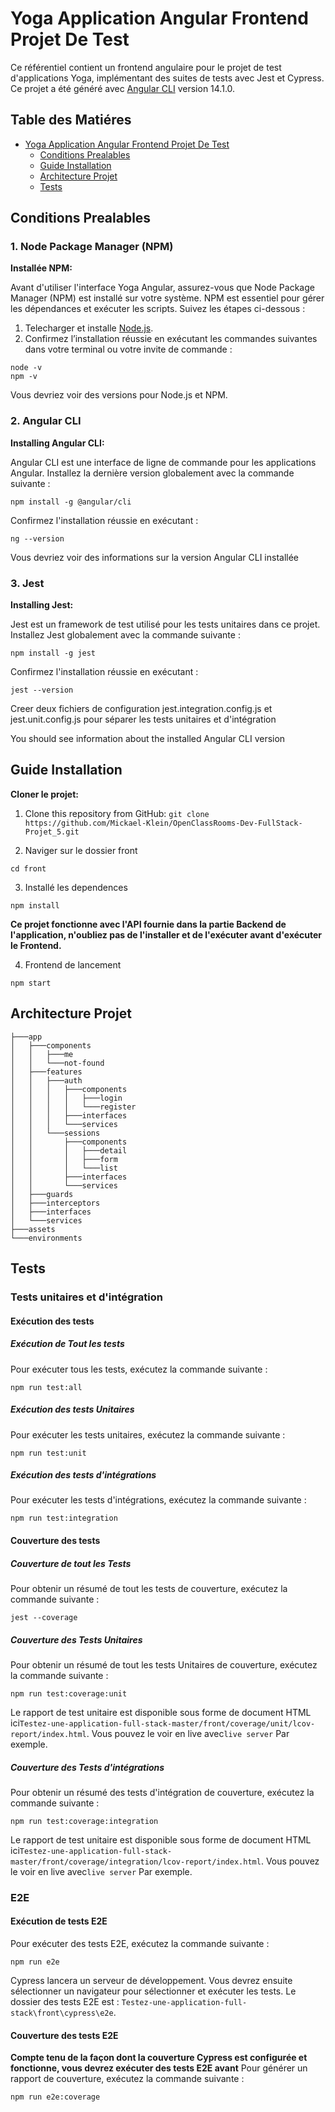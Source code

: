 # Yoga Application Angular Frontend Projet De Test

Ce référentiel contient un frontend angulaire pour le projet de test d'applications Yoga, implémentant des suites de tests avec Jest et Cypress.
Ce projet a été généré avec [Angular CLI](https://github.com/angular/angular-cli) version 14.1.0.


## Table des Matiéres

- [Yoga Application Angular Frontend Projet De Test](#Yoga-application-angular-frontend-projet-de-test)
  - [Conditions Prealables](#conditions-prealables)
  - [Guide Installation](#guide-installation)
  - [Architecture Projet](#architecture-projet)
  - [Tests](#tests)



## Conditions Prealables

### 1. Node Package Manager (NPM)

**Installée NPM:**

Avant d'utiliser l'interface Yoga Angular, assurez-vous que Node Package Manager (NPM) est installé sur votre système. NPM est essentiel pour gérer les dépendances et exécuter les scripts. Suivez les étapes ci-dessous :

1. Telecharger et installe [Node.js](https://nodejs.org/).
2. Confirmez l’installation réussie en exécutant les commandes suivantes dans votre terminal ou votre invite de commande :

```shell
node -v
npm -v
```

Vous devriez voir des versions pour Node.js et NPM.

### 2. Angular CLI

**Installing Angular CLI:**

Angular CLI est une interface de ligne de commande pour les applications Angular. Installez la dernière version globalement avec la commande suivante :

```shell
npm install -g @angular/cli
```

Confirmez l'installation réussie en exécutant :

```shell
ng --version
```

Vous devriez voir des informations sur la version Angular CLI installée

### 3. Jest

**Installing Jest:**

Jest est un framework de test utilisé pour les tests unitaires dans ce projet. Installez Jest globalement avec la commande suivante :

```shell
npm install -g jest
```

Confirmez l'installation réussie en exécutant :

```shell
jest --version
```

Creer deux fichiers de configuration jest.integration.config.js et jest.unit.config.js pour séparer les tests unitaires et d'intégration


You should see information about the installed Angular CLI version

## Guide Installation

**Cloner le projet:**

1. Clone this repository from GitHub: `git clone https://github.com/Mickael-Klein/OpenClassRooms-Dev-FullStack-Projet_5.git`

2. Naviger sur le dossier front

```shell
cd front
```

3. Installé les dependences

```shell
npm install
```

**Ce projet fonctionne avec l'API fournie dans la partie Backend de l'application, n'oubliez pas de l'installer et de l'exécuter avant d'exécuter le Frontend.**

4. Frontend de lancement

```shell
npm start
```

## Architecture Projet

```
├───app
│   ├───components
│   │   ├───me
│   │   └───not-found
│   ├───features
│   │   ├───auth
│   │   │   ├───components
│   │   │   │   ├───login
│   │   │   │   └───register
│   │   │   ├───interfaces
│   │   │   └───services
│   │   └───sessions
│   │       ├───components
│   │       │   ├───detail
│   │       │   ├───form
│   │       │   └───list
│   │       ├───interfaces
│   │       └───services
│   ├───guards
│   ├───interceptors
│   ├───interfaces
│   └───services
├───assets
└───environments
```

## Tests

### Tests unitaires et d'intégration

#### Exécution des tests

##### Exécution de Tout les tests

Pour exécuter tous les tests, exécutez la commande suivante :

```shell
npm run test:all
```

##### Exécution des tests Unitaires

Pour exécuter les tests unitaires, exécutez la commande suivante :

```shell
npm run test:unit  
```

##### Exécution des tests d'intégrations

Pour exécuter les tests d'intégrations, exécutez la commande suivante :

```shell
npm run test:integration  
```

#### Couverture des tests

##### Couverture de tout les Tests

Pour obtenir un résumé de tout les tests de couverture, exécutez la commande suivante :

```shell
jest --coverage
```

##### Couverture des Tests Unitaires

Pour obtenir un résumé de tout les tests Unitaires de couverture, exécutez la commande suivante :

```shell
npm run test:coverage:unit
```

Le rapport de test unitaire est disponible sous forme de document HTML ici`Testez-une-application-full-stack-master/front/coverage/unit/lcov-report/index.html`. Vous pouvez le voir en live avec`live server` Par exemple.

##### Couverture des Tests d'intégrations

Pour obtenir un résumé des tests d'intégration de couverture, exécutez la commande suivante :

```shell
npm run test:coverage:integration
```

Le rapport de test unitaire est disponible sous forme de document HTML ici`Testez-une-application-full-stack-master/front/coverage/integration/lcov-report/index.html`. Vous pouvez le voir en live avec`live server` Par exemple.


### E2E

#### Exécution de tests E2E

Pour exécuter des tests E2E, exécutez la commande suivante :

```shell
npm run e2e
```

Cypress lancera un serveur de développement. Vous devrez ensuite sélectionner un navigateur pour sélectionner et exécuter les tests.
Le dossier des tests E2E est : `Testez-une-application-full-stack\front\cypress\e2e`.

#### Couverture des tests E2E

**Compte tenu de la façon dont la couverture Cypress est configurée et fonctionne, vous devrez exécuter des tests E2E avant**
Pour générer un rapport de couverture, exécutez la commande suivante :

```shell
npm run e2e:coverage
```

